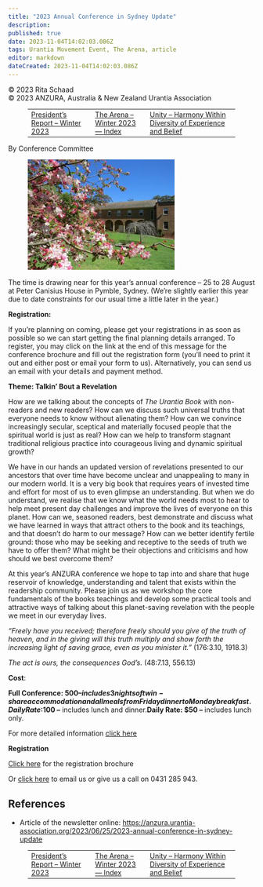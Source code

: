 ```yaml
---
title: "2023 Annual Conference in Sydney Update"
description: 
published: true
date: 2023-11-04T14:02:03.086Z
tags: Urantia Movement Event, The Arena, article
editor: markdown
dateCreated: 2023-11-04T14:02:03.086Z
---
```


<p class="v-card v-sheet theme--light gray lighten-3 px-2">© 2023 Rita Schaad<br>© 2023 ANZURA, Australia & New Zealand Urantia Association</p>
<figure class="table chapter-navigator">
  <table>
    <tbody>
      <tr>
        <td>
        <a href="/en/article/Rita_Schaad/Presidents_Report_Winter_2023">
          <span class="mdi mdi-arrow-left-drop-circle"></span><span class="pl-2">President’s Report – Winter 2023</span>
        </a>
        </td>
        <td>
        <a href="/en/index/articles_arena#the-arena-winter-2023">
          <span class="mdi mdi-book-open-variant"></span><span class="pl-2">The Arena – Winter 2023 — Index</span>
        </a>
        </td>
        <td>
        <a href="/en/article/Phillip_Marriott/Unity_Harmony_Within_Diversity_of_Experience_and_Belief">
          <span class="pr-2">Unity – Harmony Within Diversity of Experience and Belief</span><span class="mdi mdi-arrow-right-drop-circle"></span>
        </a>
        </td>
      </tr>
    </tbody>
  </table>
</figure>


By Conference Committee

<figure id="Figure_1" class="image urantiapedia image-style-align-left">
<img src="/image/article/The_Arena/Peter-Canisius-blossum.jpg" alt="Peter Canisius blossum">
</figure>

The time is drawing near for this year’s annual conference – 25 to 28 August at Peter Canisius House in Pymble, Sydney. (We’re slightly earlier this year due to date constraints for our usual time a little later in the year.)

**Registration:**

If you’re planning on coming, please get your registrations in as soon as possible so we can start getting the final planning details arranged. To register, you may click on the link at the end of this message for the conference brochure and fill out the registration form (you’ll need to print it out and either post or email your form to us). Alternatively, you can send us an email with your details and payment method.

**Theme: Talkin’ Bout a Revelation**

How are we talking about the concepts of _The Urantia Book_ with non-readers and new readers? How can we discuss such universal truths that everyone needs to know without alienating them? How can we convince increasingly secular, sceptical and materially focused people that the spiritual world is just as real? How can we help to transform stagnant traditional religious practice into courageous living and dynamic spiritual growth?

We have in our hands an updated version of revelations presented to our ancestors that over time have become unclear and unappealing to many in our modern world. It is a very big book that requires years of invested time and effort for most of us to even glimpse an understanding. But when we do understand, we realise that we know what the world needs most to hear to help meet present day challenges and improve the lives of everyone on this planet. How can we, seasoned readers, best demonstrate and discuss what we have learned in ways that attract others to the book and its teachings, and that doesn’t do harm to our message? How can we better identify fertile ground: those who may be seeking and receptive to the seeds of truth we have to offer them? What might be their objections and criticisms and how should we best overcome them?

At this year’s ANZURA conference we hope to tap into and share that huge reservoir of knowledge, understanding and talent that exists within the readership community. Please join us as we workshop the core fundamentals of the books teachings and develop some practical tools and attractive ways of talking about this planet-saving revelation with the people we meet in our everyday lives.

_“Freely have you received; therefore freely should you give of the truth of heaven, and in the giving will this truth multiply and show forth the increasing light of saving grace, even as you minister it.”_ (176:3.10, 1918.3)


_The act is ours, the consequences God’s._ (48:7.13, 556.13)

**Cost**:

**Full Conference: $500 – includes 3 nights of twin-share accommodation and all meals from Friday dinner to Monday breakfast.
Daily Rate: $100 –** includes lunch and dinner.**Daily Rate: $50 –** includes lunch only.

For more detailed information [click here](https://anzura.urantia-association.org/2023/01/06/2023-annual-conference-sydney/)

**Registration**

[Click here](http://anzura.urantia-association.org/wp-content/uploads/sites/3/2023/05/ANZURA_ConfBroch_2023.pdf) for the registration brochure

Or [click here](mailto:anzura.urantia@gmail.com) to email us or give us a call on 0431 285 943.
<br style="clear:both;"/>

## References

- Article of the newsletter online: https://anzura.urantia-association.org/2023/06/25/2023-annual-conference-in-sydney-update

<figure class="table chapter-navigator">
  <table>
    <tbody>
      <tr>
        <td>
        <a href="/en/article/Rita_Schaad/Presidents_Report_Winter_2023">
          <span class="mdi mdi-arrow-left-drop-circle"></span><span class="pl-2">President’s Report – Winter 2023</span>
        </a>
        </td>
        <td>
        <a href="/en/index/articles_arena#the-arena-winter-2023">
          <span class="mdi mdi-book-open-variant"></span><span class="pl-2">The Arena – Winter 2023 — Index</span>
        </a>
        </td>
        <td>
        <a href="/en/article/Phillip_Marriott/Unity_Harmony_Within_Diversity_of_Experience_and_Belief">
          <span class="pr-2">Unity – Harmony Within Diversity of Experience and Belief</span><span class="mdi mdi-arrow-right-drop-circle"></span>
        </a>
        </td>
      </tr>
    </tbody>
  </table>
</figure>
